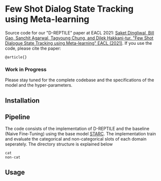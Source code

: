 # Few Shot Dialog State Tracking using Meta-learning

Source code for our "D-REPTILE" paper at EACL 2021: [Saket Dingliwal, Bill Gao, Sanchit Agarwal, Tagyoung Chung, and Dilek Hakkani-tur. "Few Shot Dialogue State Tracking using Meta-learning" EACL (2021)](http://arxiv.org/abs/2101.06779). If you use the code, please cite the paper:

```
@article{}
```

### Work in Progress
Please stay tuned for the complete codebase and the specifications of the model and the hyper-parameters. 


## Installation

## Pipeline
The code consists of the implementation of D-REPTILE and the baseline (Naive Fine-Tuning) using the base model [STARC](https://arxiv.org/pdf/2004.05827.pdf). The implementation train and evaluate the categorical and non-categorical slots of each domain seperately. The directory structure is explained below
```
cat
non-cat
```

## Usage
